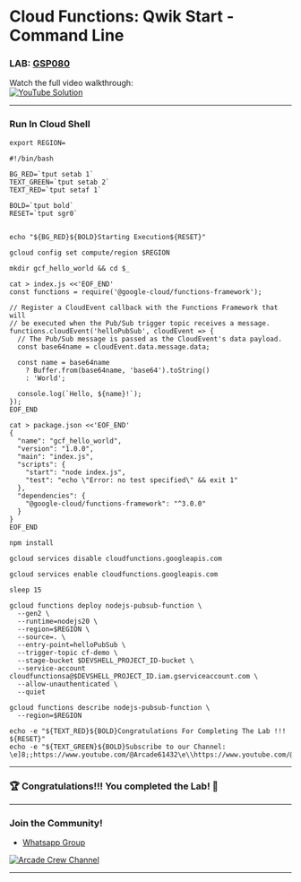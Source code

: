 # Cloud Functions: Qwik Start - Command Line 
### LAB: [GSP080](https://www.cloudskillsboost.google/focuses/916?parent=catalog) 

Watch the full video walkthrough:  
[![YouTube Solution](https://img.shields.io/badge/YouTube-Watch%20Solution-red?style=flat&logo=youtube)](https://www.youtube.com/watch?v=wjSrI-UHmM8)

---

### Run In Cloud Shell

```
export REGION=
```

```
#!/bin/bash

BG_RED=`tput setab 1`
TEXT_GREEN=`tput setab 2`
TEXT_RED=`tput setaf 1`

BOLD=`tput bold`
RESET=`tput sgr0`


echo "${BG_RED}${BOLD}Starting Execution${RESET}"

gcloud config set compute/region $REGION

mkdir gcf_hello_world && cd $_

cat > index.js <<'EOF_END'
const functions = require('@google-cloud/functions-framework');

// Register a CloudEvent callback with the Functions Framework that will
// be executed when the Pub/Sub trigger topic receives a message.
functions.cloudEvent('helloPubSub', cloudEvent => {
  // The Pub/Sub message is passed as the CloudEvent's data payload.
  const base64name = cloudEvent.data.message.data;

  const name = base64name
    ? Buffer.from(base64name, 'base64').toString()
    : 'World';

  console.log(`Hello, ${name}!`);
});
EOF_END

cat > package.json <<'EOF_END'
{
  "name": "gcf_hello_world",
  "version": "1.0.0",
  "main": "index.js",
  "scripts": {
    "start": "node index.js",
    "test": "echo \"Error: no test specified\" && exit 1"
  },
  "dependencies": {
    "@google-cloud/functions-framework": "^3.0.0"
  }
}
EOF_END

npm install

gcloud services disable cloudfunctions.googleapis.com

gcloud services enable cloudfunctions.googleapis.com

sleep 15

gcloud functions deploy nodejs-pubsub-function \
  --gen2 \
  --runtime=nodejs20 \
  --region=$REGION \
  --source=. \
  --entry-point=helloPubSub \
  --trigger-topic cf-demo \
  --stage-bucket $DEVSHELL_PROJECT_ID-bucket \
  --service-account cloudfunctionsa@$DEVSHELL_PROJECT_ID.iam.gserviceaccount.com \
  --allow-unauthenticated \
  --quiet

gcloud functions describe nodejs-pubsub-function \
  --region=$REGION

echo -e "${TEXT_RED}${BOLD}Congratulations For Completing The Lab !!! ${RESET}"
echo -e "${TEXT_GREEN}${BOLD}Subscribe to our Channel: \e]8;;https://www.youtube.com/@Arcade61432\e\\https://www.youtube.com/@Arcade61432\e]8;;\e\\${RESET}"
```

---

### 🏆 Congratulations!!! You completed the Lab! 🎉

---

### **Join the Community!**

- [Whatsapp Group](https://chat.whatsapp.com/FbVg9NI6Dp4CzfdsYmy0AE)  

[![Arcade Crew Channel](https://img.shields.io/badge/YouTube-Arcade%20Crew-red?style=flat&logo=youtube)](https://www.youtube.com/@Arcade61432)

---